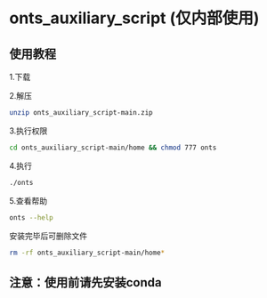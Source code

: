 # onts_auxiliary_script (仅内部使用)
## 使用教程
1.下载

2.解压
```bash
unzip onts_auxiliary_script-main.zip
```
3.执行权限
```bash
cd onts_auxiliary_script-main/home && chmod 777 onts
```
4.执行
```bash
./onts
```
5.查看帮助
```bash
onts --help
```

安装完毕后可删除文件
```bash
rm -rf onts_auxiliary_script-main/home*
```
## 注意：使用前请先安装conda
